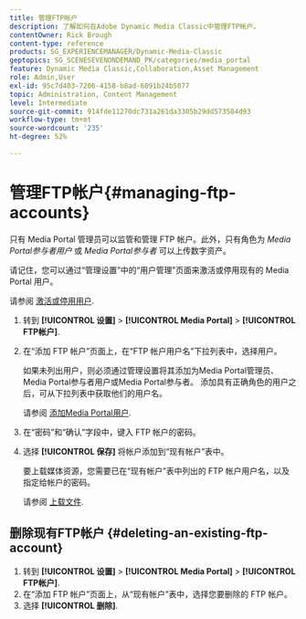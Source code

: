 ```yaml
---
title: 管理FTP帐户
description: 了解如何在Adobe Dynamic Media Classic中管理FTP帐户。
contentOwner: Rick Brough
content-type: reference
products: SG_EXPERIENCEMANAGER/Dynamic-Media-Classic
geptopics: SG_SCENESEVENONDEMAND_PK/categories/media_portal
feature: Dynamic Media Classic,Collaboration,Asset Management
role: Admin,User
exl-id: 95c7d403-7206-4158-b8ad-6091b24b5077
topic: Administration, Content Management
level: Intermediate
source-git-commit: 914fde11270dc731a261da3305b29dd573584d93
workflow-type: tm+mt
source-wordcount: '235'
ht-degree: 52%

---
```


# 管理FTP帐户{#managing-ftp-accounts}

只有 Media Portal 管理员可以监管和管理 FTP 帐户。此外，只有角色为 *Media Portal参与者用户* 或 *Media Portal参与者* 可以上传数字资产。

请记住，您可以通过“管理设置”中的“用户管理”页面来激活或停用现有的 Media Portal 用户。

请参阅 [激活或停用用户](administration-setup.md#activating_or_deactivating_users).

1. 转到 **[!UICONTROL 设置]** > **[!UICONTROL Media Portal]** > **[!UICONTROL FTP帐户]**.
1. 在“添加 FTP 帐户”页面上，在“FTP 帐户用户名”下拉列表中，选择用户。

   如果未列出用户，则必须通过管理设置将其添加为Media Portal管理员、Media Portal参与者用户或Media Portal参与者。 添加具有正确角色的用户之后，可从下拉列表中获取他们的用户名。

   请参阅 [添加Media Portal用户](adding-media-portal-users.md#adding_a_media_portal_user).

1. 在“密码”和“确认”字段中，键入 FTP 帐户的密码。
1. 选择 **[!UICONTROL 保存]** 将帐户添加到“现有帐户”表中。

   要上载媒体资源，您需要已在“现有帐户”表中列出的 FTP 帐户用户名，以及指定给帐户的密码。

   请参阅 [上载文件](uploading-files.md#uploading_files).

## 删除现有FTP帐户 {#deleting-an-existing-ftp-account}

1. 转到 **[!UICONTROL 设置]** > **[!UICONTROL Media Portal]** > **[!UICONTROL FTP帐户]**.
1. 在“添加 FTP 帐户”页面上，从“现有帐户”表中，选择您要删除的 FTP 帐户。
1. 选择 **[!UICONTROL 删除]**.
